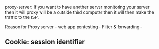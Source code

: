 proxy-server: If you want to have another server monitoring your server then it will proxy will be a outside third computer then it will then make the traffic to the ISP.

Reason for Proxy server
    - web app pentesting
    - Filter & forwarding
    - 

Cookie: session identifier
- 